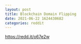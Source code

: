 ```yaml
--- 
layout: post 
title: Blockchain Domain Flipping 
date: 2021-06-22 1624430682 
categories: reddit 
--- 
```

https://redd.it/o67e2w